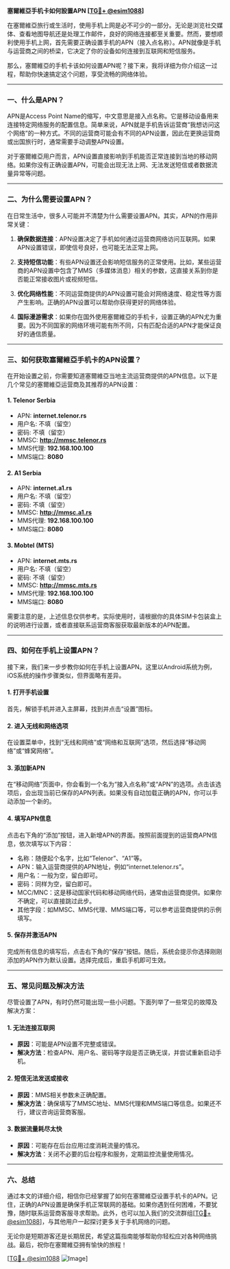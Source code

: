 **塞爾維亞手机卡如何設置APN [[TG💪+ @esim1088](https://t.me/s/esim1088)]**

在塞爾維亞旅行或生活时，使用手机上网是必不可少的一部分。无论是浏览社交媒体、查看地图导航还是处理工作邮件，良好的网络连接都至关重要。然而，要想顺利使用手机上网，首先需要正确设置手机的APN（接入点名称）。APN就像是手机与运营商之间的桥梁，它决定了你的设备如何连接到互联网和短信服务。

那么，塞爾維亞的手机卡该如何设置APN呢？接下来，我将详细为你介绍这一过程，帮助你快速搞定这个问题，享受流畅的网络体验。

---

### 一、什么是APN？

APN是Access Point Name的缩写，中文意思是接入点名称。它是移动设备用来连接特定网络服务的配置信息。简单来说，APN就是手机告诉运营商“我想访问这个网络”的一种方式。不同的运营商可能会有不同的APN设置，因此在更换运营商或出国旅行时，通常需要手动调整APN设置。

对于塞爾維亞用户而言，APN设置直接影响到手机能否正常连接到当地的移动网络。如果你没有正确设置APN，可能会出现无法上网、无法发送短信或者数据流量异常等问题。

---

### 二、为什么需要设置APN？

在日常生活中，很多人可能并不清楚为什么需要设置APN。其实，APN的作用非常关键：

1. **确保数据连接**：APN设置决定了手机如何通过运营商网络访问互联网。如果APN设置错误，即使信号良好，也可能无法正常上网。
   
2. **支持短信功能**：有些APN设置还会影响短信服务的正常使用。比如，某些运营商的APN设置中包含了MMS（多媒体消息）相关的参数，这直接关系到你是否能正常接收图片或视频短信。

3. **优化网络性能**：不同运营商提供的APN设置可能会对网络速度、稳定性等方面产生影响。正确的APN设置可以帮助你获得更好的网络体验。

4. **国际漫游需求**：如果你在国外使用塞爾維亞的手机卡，设置正确的APN尤为重要。因为不同国家的网络环境可能有所不同，只有匹配合适的APN才能保证良好的通信质量。

---

### 三、如何获取塞爾維亞手机卡的APN设置？

在开始设置之前，你需要知道塞爾維亞当地主流运营商提供的APN信息。以下是几个常见的塞爾維亞运营商及其推荐的APN设置：

#### 1. **Telenor Serbia**
   - APN: **internet.telenor.rs**
   - 用户名: 不填（留空）
   - 密码: 不填（留空）
   - MMSC: **http://mmsc.telenor.rs**
   - MMS代理: **192.168.100.100**
   - MMS端口: **8080**

#### 2. **A1 Serbia**
   - APN: **internet.a1.rs**
   - 用户名: 不填（留空）
   - 密码: 不填（留空）
   - MMSC: **http://mmsc.a1.rs**
   - MMS代理: **192.168.100.100**
   - MMS端口: **8080**

#### 3. **Mobtel (MTS)**
   - APN: **internet.mts.rs**
   - 用户名: 不填（留空）
   - 密码: 不填（留空）
   - MMSC: **http://mmsc.mts.rs**
   - MMS代理: **192.168.100.100**
   - MMS端口: **8080**

需要注意的是，上述信息仅供参考。实际使用时，请根据你的具体SIM卡包装盒上的说明进行设置，或者直接联系运营商客服获取最新版本的APN配置。

---

### 四、如何在手机上设置APN？

接下来，我们来一步步教你如何在手机上设置APN。这里以Android系统为例，iOS系统的操作步骤类似，但界面略有差异。

#### 1. 打开手机设置
首先，解锁手机并进入主屏幕，找到并点击“设置”图标。

#### 2. 进入无线和网络选项
在设置菜单中，找到“无线和网络”或“网络和互联网”选项，然后选择“移动网络”或“蜂窝网络”。

#### 3. 添加新APN
在“移动网络”页面中，你会看到一个名为“接入点名称”或“APN”的选项。点击该选项后，会出现当前已保存的APN列表。如果没有自动加载正确的APN，你可以手动添加一个新的。

#### 4. 填写APN信息
点击右下角的“添加”按钮，进入新增APN的界面。按照前面提到的运营商APN信息，依次填写以下内容：
   - 名称：随便起个名字，比如“Telenor”、“A1”等。
   - APN：输入运营商提供的APN地址，例如“internet.telenor.rs”。
   - 用户名：一般为空，留白即可。
   - 密码：同样为空，留白即可。
   - MCC/MNC：这是移动国家代码和移动网络代码，通常由运营商提供。如果你不确定，可以直接跳过此步。
   - 其他字段：如MMSC、MMS代理、MMS端口等，可以参考运营商提供的示例填写。

#### 5. 保存并激活APN
完成所有信息的填写后，点击右下角的“保存”按钮。随后，系统会提示你选择刚刚添加的APN作为默认设置。选择完成后，重启手机即可生效。

---

### 五、常见问题及解决方法

尽管设置了APN，有时仍然可能出现一些小问题。下面列举了一些常见的故障及解决方案：

#### 1. 无法连接互联网
- **原因**：可能是APN设置不完整或错误。
- **解决方法**：检查APN、用户名、密码等字段是否正确无误，并尝试重新启动手机。

#### 2. 短信无法发送或接收
- **原因**：MMS相关参数未正确配置。
- **解决方法**：确保填写了MMSC地址、MMS代理和MMS端口等信息。如果还不行，建议咨询运营商客服。

#### 3. 数据流量耗尽太快
- **原因**：可能存在后台应用过度消耗流量的情况。
- **解决方法**：关闭不必要的后台程序和服务，定期监控流量使用情况。

---

### 六、总结

通过本文的详细介绍，相信你已经掌握了如何在塞爾維亞设置手机卡的APN。记住，正确的APN设置是确保手机正常联网的基础。如果你遇到任何困难，不要犹豫，随时联系运营商客服寻求帮助。此外，也可以加入我们的交流群组[[TG💪+ @esim1088](https://t.me/s/esim1088)]，与其他用户一起探讨更多关于手机网络的问题。

无论你是短期游客还是长期居民，希望这篇指南能够帮助你轻松应对各种网络挑战。最后，祝你在塞爾維亞拥有愉快的旅程！

[[TG💪+ @esim1088](https://t.me/s/esim1088) ![Image](https://i.postimg.cc/4NQfJmqS/Snipaste-2025-05-13-00-14-12.png)]